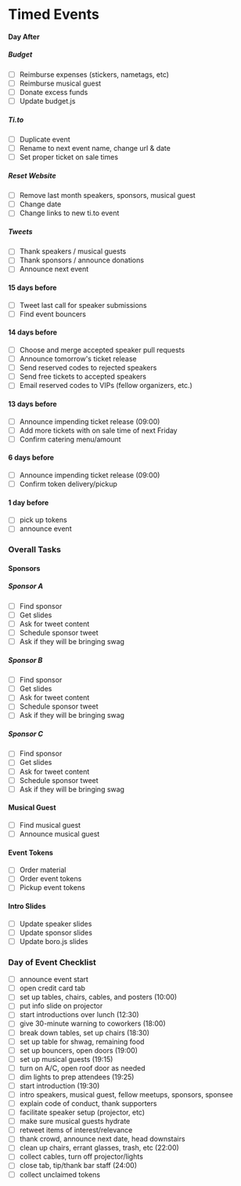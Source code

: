 # Timed Events

#### Day After

##### Budget
- [ ] Reimburse expenses (stickers, nametags, etc)
- [ ] Reimburse musical guest
- [ ] Donate excess funds
- [ ] Update budget.js

##### Ti.to
- [ ] Duplicate event
- [ ] Rename to next event name, change url & date
- [ ] Set proper ticket on sale times

##### Reset Website
- [ ] Remove last month speakers, sponsors, musical guest
- [ ] Change date
- [ ] Change links to new ti.to event

##### Tweets
- [ ] Thank speakers / musical guests
- [ ] Thank sponsors / announce donations
- [ ] Announce next event

#### 15 days before
- [ ] Tweet last call for speaker submissions
- [ ] Find event bouncers

#### 14 days before
- [ ] Choose and merge accepted speaker pull requests
- [ ] Announce tomorrow's ticket release
- [ ] Send reserved codes to rejected speakers
- [ ] Send free tickets to accepted speakers
- [ ] Email reserved codes to VIPs (fellow organizers, etc.)

#### 13 days before
- [ ] Announce impending ticket release (09:00)
- [ ] Add more tickets with on sale time of next Friday
- [ ] Confirm catering menu/amount

#### 6 days before
- [ ] Announce impending ticket release (09:00)
- [ ] Confirm token delivery/pickup

#### 1 day before

- [ ] pick up tokens
- [ ] announce event

### Overall Tasks

#### Sponsors

##### Sponsor A
- [ ] Find sponsor
- [ ] Get slides
- [ ] Ask for tweet content
- [ ] Schedule sponsor tweet
- [ ] Ask if they will be bringing swag

##### Sponsor B
- [ ] Find sponsor
- [ ] Get slides
- [ ] Ask for tweet content
- [ ] Schedule sponsor tweet
- [ ] Ask if they will be bringing swag

##### Sponsor C
- [ ] Find sponsor
- [ ] Get slides
- [ ] Ask for tweet content
- [ ] Schedule sponsor tweet
- [ ] Ask if they will be bringing swag

#### Musical Guest
- [ ] Find musical guest
- [ ] Announce musical guest

#### Event Tokens
- [ ] Order material
- [ ] Order event tokens
- [ ] Pickup event tokens

#### Intro Slides
- [ ] Update speaker slides
- [ ] Update sponsor slides
- [ ] Update boro.js slides

### Day of Event Checklist

- [ ] announce event start
- [ ] open credit card tab
- [ ] set up tables, chairs, cables, and posters (10:00)
- [ ] put info slide on projector
- [ ] start introductions over lunch (12:30)
- [ ] give 30-minute warning to coworkers (18:00)
- [ ] break down tables, set up chairs (18:30)
- [ ] set up table for shwag, remaining food
- [ ] set up bouncers, open doors (19:00)
- [ ] set up musical guests (19:15)
- [ ] turn on A/C, open roof door as needed
- [ ] dim lights to prep attendees (19:25)
- [ ] start introduction (19:30)
- [ ] intro speakers, musical guest, fellow meetups, sponsors, sponsee
- [ ] explain code of conduct, thank supporters
- [ ] facilitate speaker setup (projector, etc)
- [ ] make sure musical guests hydrate
- [ ] retweet items of interest/relevance
- [ ] thank crowd, announce next date, head downstairs
- [ ] clean up chairs, errant glasses, trash, etc (22:00)
- [ ] collect cables, turn off projector/lights
- [ ] close tab, tip/thank bar staff (24:00)
- [ ] collect unclaimed tokens
